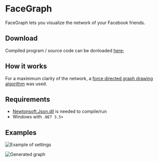 FaceGraph
=========
FaceGraph lets you visualize the network of your Facebook friends.


Download
--------
Compiled program / source code can be donloaded [here](http://premun.kiba.cz/mff/FaceGraph/FaceGraph.zip);


How it works
------------
For a maximmum clarity of the network, a [force directed graph drawing algorithm](http://en.wikipedia.org/wiki/Force-directed_graph_drawing) was used.


Requirements
------------
* [Newtonsoft.Json.dll](http://json.codeplex.com/releases/view/74287) is needed to compile/run
* Windows with `.NET 3.5+`


Examples
--------
![Example of settings](https://raw.github.com/premun/FaceGraph/master/examples/GUI.png)

![Generated graph](https://raw.github.com/premun/FaceGraph/master/examples/Graph.png)

